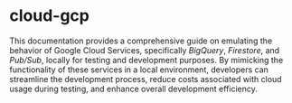 # cloud-gcp

This documentation provides a comprehensive guide on emulating the behavior of Google Cloud Services, specifically *BigQuery*, *Firestore*, and *Pub/Sub*, locally for testing and development purposes. By mimicking the functionality of these services in a local environment, developers can streamline the development process, reduce costs associated with cloud usage during testing, and enhance overall development efficiency.
